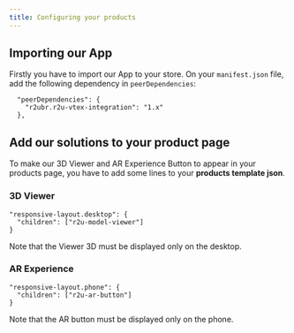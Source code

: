 ```yaml
---
title: Configuring your products
---
```


## Importing our App

Firstly you have to import our App to your store. On your `manifest.json` file, add the following dependency in `peerDependencies`:

```
  "peerDependencies": {
    "r2ubr.r2u-vtex-integration": "1.x"
  },
```

## Add our solutions to your product page

To make our 3D Viewer and AR Experience Button to appear in your products page, you have to add some lines to your **products template json**.

### 3D Viewer

```
"responsive-layout.desktop": {
  "children": ["r2u-model-viewer"]
}
```

Note that the Viewer 3D must be displayed only on the desktop.

### AR Experience

```
"responsive-layout.phone": {
  "children": ["r2u-ar-button"]
}
```

Note that the AR button must be displayed only on the phone.
